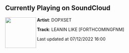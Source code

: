 ## Currently Playing on SoundCloud

[<img align="left" width="100" src="https://i1.sndcdn.com/artworks-76JNpVuRtqb6rAPC-xYhV7Q-t500x500.jpg">](https://soundcloud.com/dopxset/leanin-like-forthcomingfnm)

**Artist**: DOPXSET 

**Track**: LEANIN LIKE [FORTHCOMINGFNM]

Last updated at 07/12/2022 16:00
